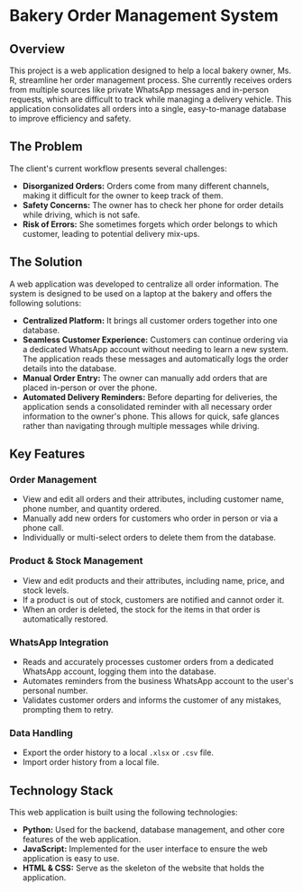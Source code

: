 # Bakery Order Management System

## Overview

This project is a web application designed to help a local bakery owner, Ms. R, streamline her order management process. She currently receives orders from multiple sources like private WhatsApp messages and in-person requests, which are difficult to track while managing a delivery vehicle. This application consolidates all orders into a single, easy-to-manage database to improve efficiency and safety.

## The Problem

The client's current workflow presents several challenges:
* **Disorganized Orders:** Orders come from many different channels, making it difficult for the owner to keep track of them.
* **Safety Concerns:** The owner has to check her phone for order details while driving, which is not safe.
* **Risk of Errors:** She sometimes forgets which order belongs to which customer, leading to potential delivery mix-ups.

## The Solution

A web application was developed to centralize all order information. The system is designed to be used on a laptop at the bakery and offers the following solutions:

* **Centralized Platform:** It brings all customer orders together into one database.
* **Seamless Customer Experience:** Customers can continue ordering via a dedicated WhatsApp account without needing to learn a new system. The application reads these messages and automatically logs the order details into the database.
* **Manual Order Entry:** The owner can manually add orders that are placed in-person or over the phone.
* **Automated Delivery Reminders:** Before departing for deliveries, the application sends a consolidated reminder with all necessary order information to the owner's phone. This allows for quick, safe glances rather than navigating through multiple messages while driving.

## Key Features

### Order Management
* View and edit all orders and their attributes, including customer name, phone number, and quantity ordered.
* Manually add new orders for customers who order in person or via a phone call.
* Individually or multi-select orders to delete them from the database.

### Product & Stock Management
* View and edit products and their attributes, including name, price, and stock levels.
* If a product is out of stock, customers are notified and cannot order it.
* When an order is deleted, the stock for the items in that order is automatically restored.

### WhatsApp Integration
* Reads and accurately processes customer orders from a dedicated WhatsApp account, logging them into the database.
* Automates reminders from the business WhatsApp account to the user's personal number.
* Validates customer orders and informs the customer of any mistakes, prompting them to retry.

### Data Handling
* Export the order history to a local `.xlsx` or `.csv` file.
* Import order history from a local file.

## Technology Stack

This web application is built using the following technologies:

* **Python:** Used for the backend, database management, and other core features of the web application.
* **JavaScript:** Implemented for the user interface to ensure the web application is easy to use.
* **HTML & CSS:** Serve as the skeleton of the website that holds the application.
